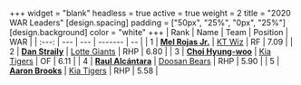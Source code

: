 +++
widget = "blank"
headless = true
active = true
weight = 2
title = "2020 WAR Leaders"
[design.spacing]
padding = ["50px", "25%", "0px", "25%"]
[design.background]
color = "white"
+++
| Rank | Name | Team | Position | WAR |
| :---: | --- | --- | ------- | -- |
| 1 | [**Mel Rojas Jr.**](/players/11380) | [KT Wiz](/teams/KTWiz) | RF | 7.09 |
| 2 | [**Dan Straily**](/players/13648) | [Lotte Giants](/teams/LotteGiants) | RHP | 6.80 |
| 3 | [**Choi Hyung-woo**](/players/1349) | [Kia Tigers](/teams/KiaTigers) | OF | 6.11 |
| 4 | [**Raul Alcántara**](/players/12997) | [Doosan Bears](/teams/DoosanBears) | RHP | 5.90 |
| 5 | [**Aaron Brooks**](/players/13760) | [Kia Tigers](/teams/KiaTigers) | RHP | 5.58 |
